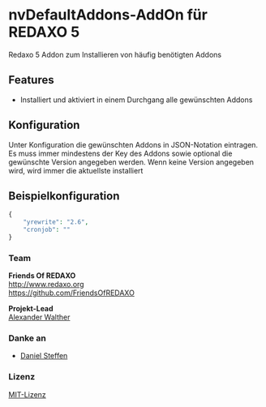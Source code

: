 # nvDefaultAddons-AddOn für REDAXO 5

Redaxo 5 Addon zum Installieren von häufig benötigten Addons

## Features

- Installiert und aktiviert in einem Durchgang alle gewünschten Addons


## Konfiguration

Unter Konfiguration die gewünschten Addons in JSON-Notation eintragen.
Es muss immer mindestens der Key des Addons sowie optional die gewünschte Version angegeben werden. Wenn keine Version angegeben wird, wird immer die aktuellste installiert

## Beispielkonfiguration

```php
{
	"yrewrite": "2.6",
    "cronjob": ""
}
```


### Team

**Friends Of REDAXO**  
http://www.redaxo.org  
https://github.com/FriendsOfREDAXO

**Projekt-Lead**  
[Alexander Walther](https://github.com/alxndr-w)

### Danke an

- [Daniel Steffen](https://github.com/novinet-git)

### Lizenz

[MIT-Lizenz](https://github.com/FriendsOfREDAXO/pdfout/blob/master/LICENSE.md)
